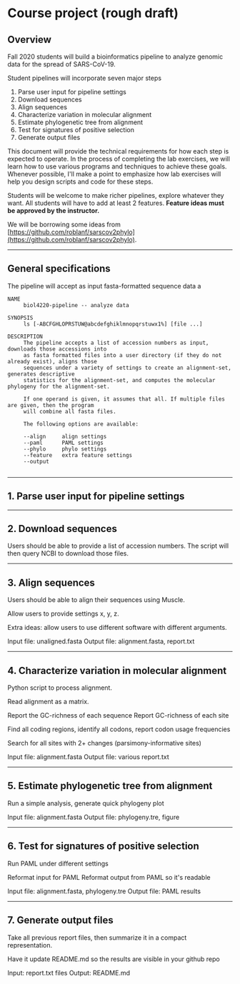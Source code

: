 # Course project (rough draft)

## Overview

Fall 2020 students will build a bioinformatics pipeline to analyze genomic data for the spread of SARS-CoV-19.

Student pipelines will incorporate seven major steps

1. Parse user input for pipeline settings
2. Download sequences
3. Align sequences
4. Characterize variation in molecular alignment
5. Estimate phylogenetic tree from alignment
6. Test for signatures of positive selection
7. Generate output files

This document will provide the technical requirements for how each step is expected to operate. In the process of completing the lab exercises, we will learn how to use various programs and techniques to achieve these goals. Whenever possible, I'll make a point to emphasize how lab exercises will help you design scripts and code for these steps.

Students will be welcome to make richer pipelines, explore whatever they want. All students will have to add at least 2 features. **Feature ideas must be approved by the instructor.**

We will be borrowing some ideas from [https://github.com/roblanf/sarscov2phylo](https://github.com/roblanf/sarscov2phylo).

---

## General specifications

The pipeline will accept as input fasta-formatted sequence data a

```
NAME
     biol4220-pipeline -- analyze data

SYNOPSIS
     ls [-ABCFGHLOPRSTUW@abcdefghiklmnopqrstuwx1%] [file ...]

DESCRIPTION
     The pipeline accepts a list of accession numbers as input, downloads those accessions into
     as fasta formatted files into a user directory (if they do not already exist), aligns those
     sequences under a variety of settings to create an alignment-set, generates descriptive
     statistics for the alignment-set, and computes the molecular phylogeny for the alignment-set.

     If one operand is given, it assumes that all. If multiple files are given, then the program
     will combine all fasta files.

     The following options are available:

     --align     align settings
     --paml      PAML settings
     --phylo     phylo settings
     --feature   extra feature settings
     --output
       
```

---

## 1. Parse user input for pipeline settings



---

## 2. Download sequences

Users should be able to provide a list of accession numbers. The script will then query NCBI to download those files.


---

## 3. Align sequences

Users should be able to align their sequences using Muscle.

Allow users to provide settings x, y, z.

Extra ideas: allow users to use different software with different arguments.

Input file: unaligned.fasta
Output file: alignment.fasta, report.txt

---

## 4. Characterize variation in molecular alignment

Python script to process alignment.

Read alignment as a matrix.

Report the GC-richness of each sequence
Report GC-richness of each site

Find all coding regions, identify all codons, report codon usage frequencies

Search for all sites with 2+ changes (parsimony-informative sites)

Input file: alignment.fasta
Output file: various report.txt


---

## 5. Estimate phylogenetic tree from alignment

Run a simple analysis, generate quick phylogeny plot

Input file: alignment.fasta
Output file: phylogeny.tre, figure

---

## 6. Test for signatures of positive selection

Run PAML under different settings

Reformat input for PAML
Reformat output from PAML so it's readable


Input file: alignment.fasta, phylogeny.tre
Output file: PAML results

---

## 7. Generate output files

Take all previous report files, then summarize it in a compact representation.

Have it update README.md so the results are visible in your github repo

Input: report.txt files
Output: README.md
